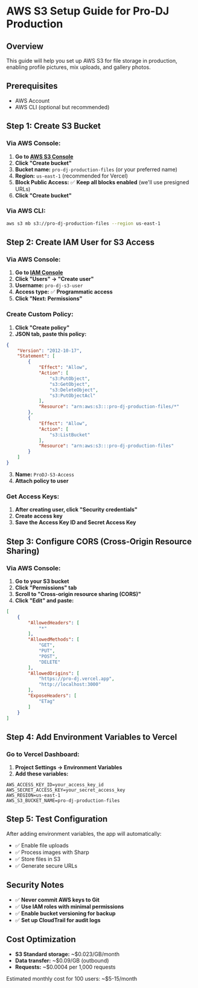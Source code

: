 # AWS S3 Setup Guide for Pro-DJ Production

## Overview
This guide will help you set up AWS S3 for file storage in production, enabling profile pictures, mix uploads, and gallery photos.

## Prerequisites
- AWS Account
- AWS CLI (optional but recommended)

## Step 1: Create S3 Bucket

### Via AWS Console:
1. **Go to [AWS S3 Console](https://s3.console.aws.amazon.com/)**
2. **Click "Create bucket"**
3. **Bucket name:** `pro-dj-production-files` (or your preferred name)
4. **Region:** `us-east-1` (recommended for Vercel)
5. **Block Public Access:** ✅ **Keep all blocks enabled** (we'll use presigned URLs)
6. **Click "Create bucket"**

### Via AWS CLI:
```bash
aws s3 mb s3://pro-dj-production-files --region us-east-1
```

## Step 2: Create IAM User for S3 Access

### Via AWS Console:
1. **Go to [IAM Console](https://console.aws.amazon.com/iam/)**
2. **Click "Users" → "Create user"**
3. **Username:** `pro-dj-s3-user`
4. **Access type:** ✅ **Programmatic access**
5. **Click "Next: Permissions"**

### Create Custom Policy:
1. **Click "Create policy"**
2. **JSON tab, paste this policy:**
```json
{
    "Version": "2012-10-17",
    "Statement": [
        {
            "Effect": "Allow",
            "Action": [
                "s3:PutObject",
                "s3:GetObject",
                "s3:DeleteObject",
                "s3:PutObjectAcl"
            ],
            "Resource": "arn:aws:s3:::pro-dj-production-files/*"
        },
        {
            "Effect": "Allow",
            "Action": [
                "s3:ListBucket"
            ],
            "Resource": "arn:aws:s3:::pro-dj-production-files"
        }
    ]
}
```
3. **Name:** `ProDJ-S3-Access`
4. **Attach policy to user**

### Get Access Keys:
1. **After creating user, click "Security credentials"**
2. **Create access key**
3. **Save the Access Key ID and Secret Access Key**

## Step 3: Configure CORS (Cross-Origin Resource Sharing)

### Via AWS Console:
1. **Go to your S3 bucket**
2. **Click "Permissions" tab**
3. **Scroll to "Cross-origin resource sharing (CORS)"**
4. **Click "Edit" and paste:**

```json
[
    {
        "AllowedHeaders": [
            "*"
        ],
        "AllowedMethods": [
            "GET",
            "PUT",
            "POST",
            "DELETE"
        ],
        "AllowedOrigins": [
            "https://pro-dj.vercel.app",
            "http://localhost:3000"
        ],
        "ExposeHeaders": [
            "ETag"
        ]
    }
]
```

## Step 4: Add Environment Variables to Vercel

### Go to Vercel Dashboard:
1. **Project Settings → Environment Variables**
2. **Add these variables:**

```
AWS_ACCESS_KEY_ID=your_access_key_id
AWS_SECRET_ACCESS_KEY=your_secret_access_key
AWS_REGION=us-east-1
AWS_S3_BUCKET_NAME=pro-dj-production-files
```

## Step 5: Test Configuration

After adding environment variables, the app will automatically:
- ✅ Enable file uploads
- ✅ Process images with Sharp
- ✅ Store files in S3
- ✅ Generate secure URLs

## Security Notes

- ✅ **Never commit AWS keys to Git**
- ✅ **Use IAM roles with minimal permissions**
- ✅ **Enable bucket versioning for backup**
- ✅ **Set up CloudTrail for audit logs**

## Cost Optimization

- **S3 Standard storage:** ~$0.023/GB/month
- **Data transfer:** ~$0.09/GB (outbound)
- **Requests:** ~$0.0004 per 1,000 requests

Estimated monthly cost for 100 users: ~$5-15/month
